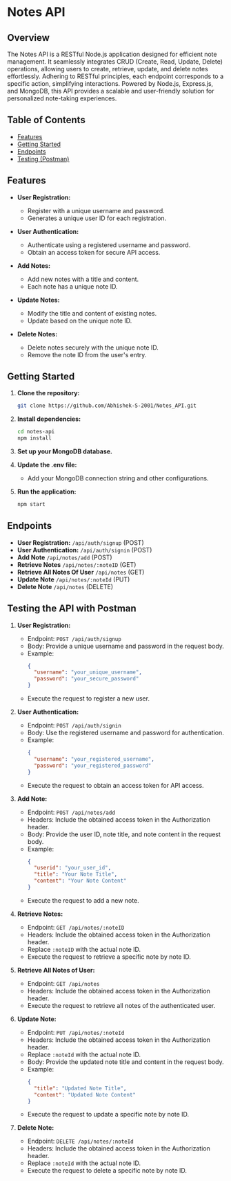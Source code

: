 # Notes API

## Overview

The Notes API is a RESTful Node.js application designed for efficient note management. It seamlessly integrates CRUD (Create, Read, Update, Delete) operations, allowing users to create, retrieve, update, and delete notes effortlessly. Adhering to RESTful principles, each endpoint corresponds to a specific action, simplifying interactions. Powered by Node.js, Express.js, and MongoDB, this API provides a scalable and user-friendly solution for personalized note-taking experiences.

## Table of Contents

- [Features](#features)
- [Getting Started](#getting-started)
- [Endpoints](#endpoints)
- [Testing (Postman)](#testing-the-api-with-postman)


## Features

- **User Registration:**
  - Register with a unique username and password.
  - Generates a unique user ID for each registration.

- **User Authentication:**
  - Authenticate using a registered username and password.
  - Obtain an access token for secure API access.

- **Add Notes:**
  - Add new notes with a title and content.
  - Each note has a unique note ID.

- **Update Notes:**
  - Modify the title and content of existing notes.
  - Update based on the unique note ID.

- **Delete Notes:**
  - Delete notes securely with the unique note ID.
  - Remove the note ID from the user's entry.


## Getting Started

1. **Clone the repository:**

   ```bash
   git clone https://github.com/Abhishek-S-2001/Notes_API.git
   ```

2. **Install dependencies:**

   ```bash
   cd notes-api
   npm install
   ```

3. **Set up your MongoDB database.**

4. **Update the .env file:**

   - Add your MongoDB connection string and other configurations.

5. **Run the application:**

   ```bash
   npm start
   ```

## Endpoints

- **User Registration:** `/api/auth/signup` (POST)
- **User Authentication:** `/api/auth/signin` (POST)
- **Add Note** `/api/notes/add` (POST)
- **Retrieve Notes** `/api/notes/:noteID` (GET)
- **Retrieve All Notes Of User** `/api/notes` (GET)
- **Update Note** `/api/notes/:noteId` (PUT)
- **Delete Note** `/api/notes` (DELETE)


## Testing the API with Postman

1. **User Registration:**

   - Endpoint: `POST /api/auth/signup`
   - Body: Provide a unique username and password in the request body.
   - Example:
     ```json
     {
       "username": "your_unique_username",
       "password": "your_secure_password"
     }
     ```
   - Execute the request to register a new user.

2. **User Authentication:**

   - Endpoint: `POST /api/auth/signin`
   - Body: Use the registered username and password for authentication.
   - Example:
     ```json
     {
       "username": "your_registered_username",
       "password": "your_registered_password"
     }
     ```
   - Execute the request to obtain an access token for API access.

3. **Add Note:**

   - Endpoint: `POST /api/notes/add`
   - Headers: Include the obtained access token in the Authorization header.
   - Body: Provide the user ID, note title, and note content in the request body.
   - Example:
     ```json
     {
       "userid": "your_user_id",
       "title": "Your Note Title",
       "content": "Your Note Content"
     }
     ```
   - Execute the request to add a new note.

4. **Retrieve Notes:**

   - Endpoint: `GET /api/notes/:noteID`
   - Headers: Include the obtained access token in the Authorization header.
   - Replace `:noteID` with the actual note ID.
   - Execute the request to retrieve a specific note by note ID.

5. **Retrieve All Notes of User:**

   - Endpoint: `GET /api/notes`
   - Headers: Include the obtained access token in the Authorization header.
   - Execute the request to retrieve all notes of the authenticated user.

6. **Update Note:**

   - Endpoint: `PUT /api/notes/:noteId`
   - Headers: Include the obtained access token in the Authorization header.
   - Replace `:noteId` with the actual note ID.
   - Body: Provide the updated note title and content in the request body.
   - Example:
     ```json
     {
       "title": "Updated Note Title",
       "content": "Updated Note Content"
     }
     ```
   - Execute the request to update a specific note by note ID.

7. **Delete Note:**

   - Endpoint: `DELETE /api/notes/:noteId`
   - Headers: Include the obtained access token in the Authorization header.
   - Replace `:noteId` with the actual note ID.
   - Execute the request to delete a specific note by note ID.
